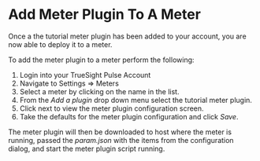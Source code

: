 Add Meter Plugin To A Meter
===========================

Once a the tutorial meter plugin has been added to your account, you are now able to deploy it to a meter.


To add the meter plugin to a meter perform the following:

1. Login into your TrueSight Pulse Account
2. Navigate to Settings => Meters
3. Select a meter by clicking on the name in the list.
4. From the _Add a plugin_ drop down menu select the tutorial meter plugin.
5. Click next to view the meter plugin configuration screen.
6. Take the defaults for the meter plugin configuration and click _Save_.

The meter plugin will then be downloaded to host where the meter is running,
passed the _param.json_ with the items from the configuration dialog, and start
the meter plugin script running.
